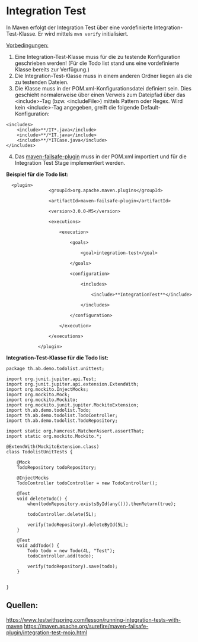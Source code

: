# Integration Test
In Maven erfolgt der Integration Test über eine vordefinierte Integration-Test-Klasse.
Er wird mittels ``mvn verify`` initialisiert.

<u>Vorbedingungen:</u>
1. Eine Integration-Test-Klasse muss für die zu testende Konfiguration geschrieben werden! (Für die Todo list stand uns eine vordefinierte Klasse bereits zur Verfügung.)
2. Die Integration-Test-Klasse muss in einem anderen Ordner liegen als die zu testenden Dateien.
3. Die Klasse muss in der POM.xml-Konfigurationsdatei definiert sein.
	Dies geschieht normalerweise über einen Verweis zum Dateipfad über das \<include>-Tag (bzw. \<includeFile>) mittels Pattern oder Regex. Wird kein \<include>-Tag angegeben, greift die folgende Default-Konfiguration:
```
<includes>
    <include>**/IT*.java</include>
    <include>**/*IT.java</include>
    <include>**/*ITCase.java</include>
</includes>
```
4. Das [maven-failsafe-plugin](https://maven.apache.org/surefire/maven-failsafe-plugin/usage.html) muss in der POM.xml importiert und für die Integration Test Stage implementiert werden.


<b> Beispiel für die Todo list:</b>
```
  <plugin>
	            <groupId>org.apache.maven.plugins</groupId>

                <artifactId>maven-failsafe-plugin</artifactId>

                <version>3.0.0-M5</version>

                <executions>

                    <execution>

                        <goals>

                            <goal>integration-test</goal>

                        </goals>

                        <configuration>

                            <includes>

                                <include>**IntegrationTest**</include>

                            </includes>

                        </configuration>

                    </execution>

                </executions>

            </plugin>
```

<b>Integration-Test-Klasse für die Todo list:</b>

```
package th.ab.demo.todolist.unittest;

import org.junit.jupiter.api.Test;
import org.junit.jupiter.api.extension.ExtendWith;
import org.mockito.InjectMocks;
import org.mockito.Mock;
import org.mockito.Mockito;
import org.mockito.junit.jupiter.MockitoExtension;
import th.ab.demo.todolist.Todo;
import th.ab.demo.todolist.TodoController;
import th.ab.demo.todolist.TodoRepository;

import static org.hamcrest.MatcherAssert.assertThat;
import static org.mockito.Mockito.*;

@ExtendWith(MockitoExtension.class)
class TodolistUnitTests {

	@Mock
	TodoRepository todoRepository;

	@InjectMocks
	TodoController todoController = new TodoController();

	@Test
	void deleteTodo() {
		when(todoRepository.existsById(any())).thenReturn(true);

		todoController.delete(5L);

		verify(todoRepository).deleteById(5L);
	}

	@Test
	void addTodo() {
		Todo todo = new Todo(4L, "Test");
		todoController.add(todo);

		verify(todoRepository).save(todo);
	}


}
```


## Quellen:
https://www.testwithspring.com/lesson/running-integration-tests-with-maven
https://maven.apache.org/surefire/maven-failsafe-plugin/integration-test-mojo.html